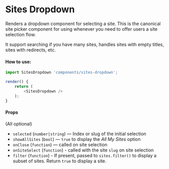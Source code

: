 Sites Dropdown
==============

Renders a dropdown component for selecting a site. This is the canonical site picker component for using whenever you need to offer users a site selection flow.

It support searching if you have many sites, handles sites with empty titles, sites with redirects, etc.

#### How to use:

```js
import SitesDropdown 'components/sites-dropdown';

render() {
	return (
		<SitesDropdown />
	);
}
```

#### Props

(All optional)
* `selected` (`number|string`) — Index or slug of the initial selection
* `showAllSites` (`bool`) — `true` to display the _All My Sites_ option
* `onClose` (`function`) — called on site selection
* `onSiteSelect` (`function`) - called with the site `slug` on site selection
* `filter` (`function`) - If present, passed to `sites.filter()` to display a subset of sites. Return `true` to display a site.


